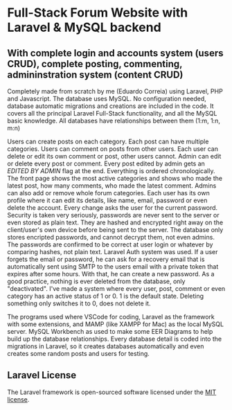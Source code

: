 # Full-Stack Forum Website with Laravel & MySQL backend
## With complete login and accounts system (users CRUD), complete posting, commenting, admininstration system (content CRUD)

Completely made from scratch by me (Eduardo Correia) using Laravel, PHP and Javascript.
The database uses MySQL. No configuration needed, database automatic migrations and creations are included in the code.
It covers all the principal Laravel Full-Stack functionality, and all the MySQL basic knowledge.
All databases have relationships between them (1:m, 1:n, m:n)

Users can create posts on each category. Each post can have multiple categories. Users can comment on posts from other users. Each user can delete or edit its own comment or post, other users cannot. Admin can edit or delete every post or comment. Every post edited by admin gets an *EDITED BY ADMIN* flag at the end. Everything is ordered chronologically. The front page shows the most active categories and shows who made the latest post, how many comments, who made the latest comment.
Admins can also add or remove whole forum categories.
Each user has its own profile where it can edit its details, like name, email, password or even delete the account. Every change asks the user for the current password.
Security is taken very seriously, passwords are never sent to the server or even stored as plain text. They are hashed and encrypted right away on the client/user's own device before being sent to the server. The database only stores encripted passwords, and cannot decrypt them, not even admins.
The passwords are confirmed to be correct at user login or whatever by comparing hashes, not plain text.
Laravel Auth system was used. If a user forgets the email or password, he can ask for a recovery email that is automatically sent using SMTP to the users email with a private token that expires after some hours. With that, he can create a new password.
As a good practice, nothing is ever deleted from the database, only "deactivated". I've made a system where every user, post, comment or even category has an active status of 1 or 0. 1 is the default state. Deleting something only switches it to 0, does not delete it.

The programs used where VSCode for coding, Laravel as the framework with some extensions, and MAMP (like XAMPP for Mac) as the local MySQL server.
MySQL Workbench as used to make some EER Diagrams to help build up the database relationships.
Every database detail is coded into the migrations in Laravel, so it creates databases automatically and even creates some random posts and users for testing.



## Laravel License
The Laravel framework is open-sourced software licensed under the [MIT license](https://opensource.org/licenses/MIT).
